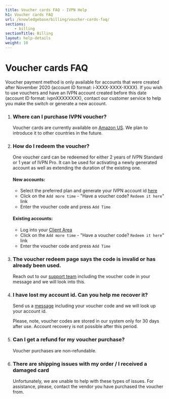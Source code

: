 ```yaml
---
title: Voucher cards FAQ - IVPN Help
h1: Voucher cards FAQ
url: /knowledgebase/billing/voucher-cards-faq/
sections:
    - billing
sectionTitle: Billing
layout: help-details
weight: 10
---
```

# Voucher cards FAQ

<div markdown="1" class="notice notice--info">
Voucher payment method is only available for accounts that were created after November 2020 (account ID format: i-XXXX-XXXX-XXXX). If you wish to use vouchers and have an IVPN account created before this date (account ID format: ivpnXXXXXXXX), contact our customer service to help you make the switch or generate a new account.
</div>

1. ### Where can I purchase IVPN voucher?
    Voucher cards are currently available on [Amazon US](https://amazon.com/dp/B0BL8FWDRL). We plan to introduce it to other countries in the future.

2. ### How do I redeem the voucher?
    One voucher card can be redeemed for either 2 years of IVPN Standard or 1 year of IVPN Pro. It can be used for activating a newly generated account as well as extending the duration of the existing one.

    #### New accounts:
    - Select the preferred plan and generate your IVPN account id [here](/pricing/)
    - Click on the `Add more time` - "Have a voucher code? `Redeem it here`" link
    - Enter the voucher code and press `Add Time`

    #### Existing accounts:
    - Log into your [Client Area](/account/login#id)
    - Click on the `Add more time` - "Have a voucher code? `Redeem it here`" link
    - Enter the voucher code and press `Add Time`

3. ### The voucher redeem page says the code is invalid or has already been used.
    Reach out to our [support team](/contactus/) including the voucher code in your message and we will look into this.

4. ### I have lost my account id. Can you help me recover it?
    Send us a [message](/contactus/) including your voucher code and we will look up your account id.

    <div markdown="1" class="notice notice--warning">
    Please, note, voucher codes are stored in our system only for 30 days after use. Account recovery is not possible after this period.
    </div>

5. ### Can I get a refund for my voucher purchase?

    Voucher purchases are non-refundable.

6. ### There are shipping issues with my order / I received a damaged card

    Unfortunately, we are unable to help with these types of issues. For assistance, please, contact the vendor you have purchased the voucher from.